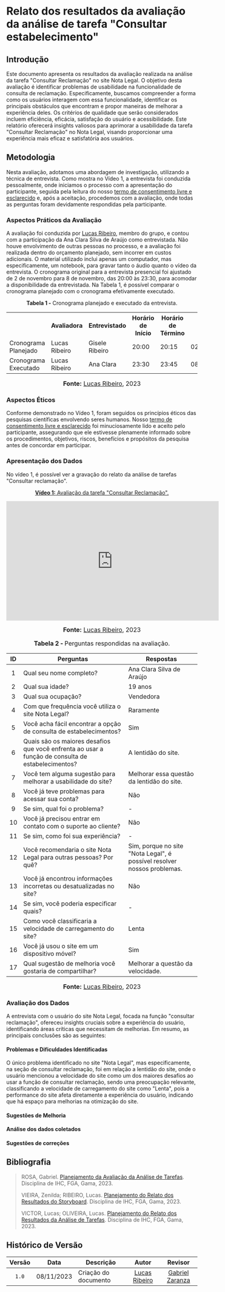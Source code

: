 # Relato dos resultados da avaliação da análise de tarefa "Consultar estabelecimento"

## Introdução

Este documento apresenta os resultados da avaliação realizada na análise da tarefa "Consultar Reclamação" no site Nota Legal. O objetivo desta avaliação é identificar problemas de usabilidade na funcionalidade de consulta de reclamação. Especificamente, buscamos compreender a forma como os usuários interagem com essa funcionalidade, identificar os principais obstáculos que encontram e propor maneiras de melhorar a experiência deles. Os critérios de qualidade que serão considerados incluem eficiência, eficácia, satisfação do usuário e acessibilidade. Este relatório oferecerá insights valiosos para aprimorar a usabilidade da tarefa "Consultar Reclamação" no Nota Legal, visando proporcionar uma experiência mais eficaz e satisfatória aos usuários.

## Metodologia

Nesta avaliação, adotamos uma abordagem de investigação, utilizando a técnica de entrevista. Como mostra no Vídeo 1, a entrevista foi conduzida pessoalmente, onde iniciamos o processo com a apresentação do participante, seguida pela leitura do nosso [termo de consentimento livre e esclarecido](https://github.com/Interacao-Humano-Computador/2023.2-NotaLegal/blob/main/docs/design-avaliacao-desenvolvimento/planejamento_analise_tarefas.md#d---decidir-as-quest%C3%B5es-%C3%A9ticas) e, após a aceitação, procedemos com a avaliação, onde todas as perguntas foram devidamente respondidas pela participante.

### Aspectos Práticos da Avaliação

A avaliação foi conduzida por [Lucas Ribeiro](https://github.com/lucassouzs), membro do grupo, e contou com a participação da Ana Clara Silva de Araújo como entrevistada. Não houve envolvimento de outras pessoas no processo, e a avaliação foi realizada dentro do orçamento planejado, sem incorrer em custos adicionais. O material utilizado inclui apenas um computador, mas especificamente, um notebook, para gravar tanto o áudio quanto o vídeo da entrevista. O cronograma original para a entrevista presencial foi ajustado de 2 de novembro para 8 de novembro, das 20:00 às 23:30, para acomodar a disponibilidade da entrevistada. Na Tabela 1, é possível comparar o cronograma planejado com o cronograma efetivamente executado.

<div align="center">
<p><b>Tabela 1 -</b> Cronograma planejado e executado da entrevista.</p>
  
  <table>
  <tr>
    <th></th>
    <th>Avaliadora</th>
    <th>Entrevistado</th>
    <th>Horário de Início</th>
    <th>Horário de Término</th>
    <th>Data</th>
    <th>Local</th>
  </tr>
  <tr>
    <td>Cronograma Planejado</td>
    <td>Lucas Ribeiro</td>
    <td>Gisele Ribeiro</td>
    <td>20:00</td>
    <td>20:15</td>
    <td>02/11/2023</td>
    <td>Presencial</td>
  </tr>
  <tr>
    <td>Cronograma Executado</td>
    <td>Lucas Ribeiro</td>
    <td>Ana Clara</td>
    <td>23:30</td>
    <td>23:45</td>
    <td>08/11/2023</td>
    <td>Presencial</td>
  </tr>
</table>

<font size="3"><p style="text-align: center"><b>Fonte:</b> <a href="https://github.com/lucassouzs">Lucas Ribeiro</a>, 2023</p></font>
</div>

### Aspectos Éticos

Conforme demonstrado no Vídeo 1, foram seguidos os princípios éticos das pesquisas científicas envolvendo seres humanos. Nosso [termo de consentimento livre e esclarecido](https://github.com/Interacao-Humano-Computador/2023.2-NotaLegal/blob/main/docs/design-avaliacao-desenvolvimento/planejamento_analise_tarefas.md#d---decidir-as-quest%C3%B5es-%C3%A9ticas) foi minuciosamente lido e aceito pelo participante, assegurando que ele estivesse plenamente informado sobre os procedimentos, objetivos, riscos, benefícios e propósitos da pesquisa antes de concordar em participar.

### Apresentação dos Dados

No vídeo 1, é possível ver a gravação do relato da análise de tarefas "Consultar reclamação".

<div align="center">
  
<p style="text-align: center"><a href="https://youtu.be/3L5VB7sTdMk" target="blanket"><b>Vídeo 1:</b> Avaliação da tarefa "Consultar Reclamação".</a></p>

<iframe width="560" height="315" src="https://www.youtube.com/embed/3L5VB7sTdMk" title="Análise de Tarefas - Consultar Reclamação" frameborder="0" allow="accelerometer; autoplay; clipboard-write; encrypted-media; gyroscope; picture-in-picture" allowfullscreen></iframe>

<font size="3"><p style="text-align: center"><b>Fonte:</b> <a href="https://github.com/lucassouzs">Lucas Ribeiro</a>, 2023</p></font>

</div>

<div align="center">
    <font size="3"><p style="text-align: center"><b>Tabela 2 - </b> Perguntas respondidas na avaliação.</p></font>
    <table>
        <thead>
            <tr>
                <th>ID</th>
                <th>Perguntas</th>
                <th>Respostas</th>
            </tr>
        </thead>
        <tbody>
            <tr>
                <td align="center">1</td>
                <td>Qual seu nome completo?</td>
                <td>Ana Clara Silva de Araújo</td>
            </tr>
            <tr>
                <td align="center">2</td>
                <td>Qual sua idade?</td>
                <td>19 anos</td>
            </tr>
            <tr>
                <td align="center">3</td>
                <td>Qual sua ocupação?</td>
                <td>Vendedora</td>
            </tr>
            <tr>
                <td align="center">4</td>
                <td>Com que frequência você utiliza o site Nota Legal?</td>
                <td>Raramente</td>
            </tr>
            <tr>
                <td align="center">5</td>
                <td>Você acha fácil encontrar a opção de consulta de estabelecimentos?</td>
                <td>Sim</td>
            </tr>
            <tr>
                <td align="center">6</td>
                <td>Quais são os maiores desafios que você enfrenta ao usar a função de consulta de estabelecimentos?</td>
                <td>A lentidão do site.</td>
            </tr>
            <tr>
                <td align="center">7</td>
                <td>Você tem alguma sugestão para melhorar a usabilidade do site?</td>
                <td>Melhorar essa questão da lentidão do site.</td>
            </tr>
            <tr>
                <td align="center">8</td>
                <td>Você já teve problemas para acessar sua conta?</td>
                <td>Não</td>
            </tr>
            <tr>
                <td align="center">9</td>
                <td>Se sim, qual foi o problema?</td>
                <td>-</td>
            </tr>
            <tr>
                <td align="center">10</td>
                <td>Você já precisou entrar em contato com o suporte ao cliente?</td>
                <td>Não</td>
            </tr>
            <tr>
                <td align="center">11</td>
                <td>Se sim, como foi sua experiência?</td>
                <td>-</td>
            </tr>
            <tr>
                <td align="center">12</td>
                <td>Você recomendaria o site Nota Legal para outras pessoas? Por quê?</td>
                <td>Sim, porque no site "Nota Legal", é possível resolver nossos problemas.</td>
            </tr>
            <tr>
                <td align="center">13</td>
                <td>Você já encontrou informações incorretas ou desatualizadas no site?</td>
                <td>Não</td>
            </tr>
            <tr>
                <td align="center">14</td>
                <td>Se sim, você poderia especificar quais?</td>
                <td>-</td>
            </tr>
            <tr>
                <td align="center">15</td>
                <td>Como você classificaria a velocidade de carregamento do site?</td>
                <td>Lenta</td>
            </tr>
            <tr>
                <td align="center">16</td>
                <td>Você já usou o site em um dispositivo móvel?</td>
                <td>Sim</td>
            </tr>
            <tr>
                <td align="center">17</td>
                <td>Qual sugestão de melhoria você gostaria de compartilhar?</td>
                <td>Melhorar a questão da velocidade.</td>
            </tr>
        </tbody>
    </table>
    <font size="3"><p style="text-align: center"><b>Fonte:</b> <a href="https://github.com/lucassouzs">Lucas Ribeiro</a>, 2023</p></font>
</div>

### Avaliação dos Dados

A entrevista com o usuário do site Nota Legal, focada na função "consultar reclamação", ofereceu insights cruciais sobre a experiência do usuário, identificando áreas críticas que necessitam de melhorias. Em resumo, as principais conclusões são as seguintes:

#### Problemas e Dificuldades Identificadas

O único problema identificado no site "Nota Legal", mas especificamente, na seção de consultar reclamação, foi em relação a lentidão do site, onde o usuário mencionou a velocidade do site como um dos maiores desafios ao usar a função de consultar reclamação, sendo uma preocupação relevante, classificando a velocidade de carregamento do site como "Lenta", pois a performance do site afeta diretamente a experiência do usuário, indicando que há espaço para melhorias na otimização do site.

#### Sugestões de Melhoria

#### Análise dos dados coletados

#### Sugestões de correções

## Bibliografia
> ROSA, Gabriel. [Planejamento da Avaliação da Análise de Tarefas](https://github.com/Interacao-Humano-Computador/2023.2-NotaLegal/blob/main/docs/design-avaliacao-desenvolvimento/planejamento_analise_tarefas.md). Disciplina de IHC, FGA, Gama, 2023.
>
> VIEIRA, Zenilda; RIBEIRO, Lucas. [Planejamento do Relato dos Resultados do Storyboard](https://github.com/Interacao-Humano-Computador/2023.2-NotaLegal/blob/main/docs/design-avaliacao-desenvolvimento/planejamento-relato_storyboard.md#planejamento-do-relato-dos-resultados-da-avalia%C3%A7%C3%A3o-do-storyboard). Disciplina de IHC, FGA, Gama, 2023.
>
> VICTOR, Lucas; OLIVEIRA, Lucas. [Planejamento do Relato dos Resultados da Análise de Tarefas](https://github.com/Interacao-Humano-Computador/2023.2-NotaLegal/blob/main/docs/design-avaliacao-desenvolvimento/planejamento_relato_tarefas2.md). Disciplina de IHC, FGA, Gama, 2023.

## Histórico de Versão

| Versão | Data       | Descrição            |                       Autor                        |                     Revisor                      |
| :----: | ---------- | -------------------- | :------------------------------------------------: | :----------------------------------------------: |
| `1.0`  | 08/11/2023 | Criação do documento |  [Lucas Ribeiro](https://github.com/lucassouzs)    | [Gabriel Zaranza](https://github.com/GZaranza) |
